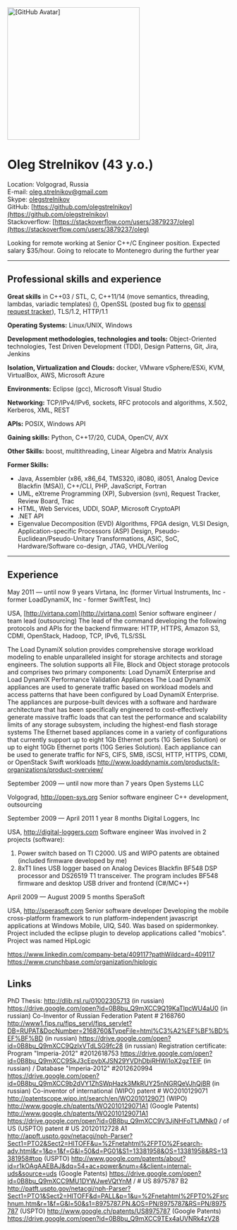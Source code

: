 <img src="https://avatars3.githubusercontent.com/u/3495089" height="300" alt="[GitHub Avatar]" />

Oleg Strelnikov (43 y.o.)
=========================

Location: Volgograd, Russia  
E-mail: [oleg.strelnikov@gmail.com](mailto:oleg.strelnikov@gmail.com)  
Skype: [olegstrelnikov](skype:olegstrelnikov)  
GitHub: [https://github.com/olegstrelnikov](https://github.com/olegstrelnikov)  
Stackoverflow: [https://stackoverflow.com/users/3879237/oleg](https://stackoverflow.com/users/3879237/oleg)

Looking for remote working at Senior C++/C Engineer position. Expected salary $35/hour. Going to relocate to Montenegro during the further year

---

Professional skills and experience
----------------------------------

**Great skills** in C++03 / STL, C, C++11/14 (move semantics, threading, lambdas, variadic templates) (), OpenSSL (posted bug fix to [openssl request tracker](https://rt.openssl.org/Ticket/Display.html?id=3256&user=guest&pass=guest)), TLS/1.2, HTTP/1.1

**Operating Systems:** Linux/UNIX, Windows

**Development methodologies, technologies and tools:** Object-Oriented technologies, Test Driven Development (TDD), Design Patterns, Git, Jira, Jenkins

**Isolation, Virtualization and Clouds:** docker, VMware vSphere/ESXi, KVM, VirtualBox, AWS, Microsoft Azure

**Environments:** Eclipse (gcc), Microsoft Visual Studio

**Networking:** TCP/IPv4/IPv6, sockets, RFC protocols and algorithms, X.502, Kerberos, XML, REST

**APIs:** POSIX, Windows&nbsp;API

**Gaining skills:** Python, C++17/20, CUDA, OpenCV, AVX

**Other Skills:** boost, multithreading, Linear Algebra and Matrix Analysis

**Former Skills:**
- Java, Assembler (x86, x86_64, TMS320, i8080, i8051, Analog Device Blackfin (MSA)), C++/CLI, PHP, JavaScript, Fortran
- UML, eXtreme Programming (XP), Subversion (svn), Request Tracker, Review Board, Trac
- HTML, Web Services, UDDI, SOAP, Microsoft CryptoAPI
- .NET API
- Eigenvalue Decomposition (EVD) Algorithms, FPGA design, VLSI Design, Application-specific Processors (ASP) Design, Pseudo-Euclidean/Pseudo-Unitary Transformations, ASIC, SoC, Hardware/Software co-design, JTAG, VHDL/Verilog

---

Experience
----------

May 2011 — until now 
9 years
Virtana, Inc (former Virtual Instruments, Inc - former LoadDynamiX, Inc - former SwiftTest, Inc)

USA, [http://virtana.com](http://virtana.com)
Senior software engineer / team lead (outsourcing)
The lead of the command developing the following protocols and APIs for the backend firmware:
HTTP, HTTPS, Amazon S3, CDMI, OpenStack, Hadoop, TCP, IPv6, TLS/SSL

The Load DynamiX solution provides comprehensive storage workload modeling to enable unparalleled insight for storage architects and storage engineers. The solution supports all File, Block and Object storage protocols and comprises two primary components: Load DynamiX Enterprise and Load DynamiX Performance Validation Appliances
The Load DynamiX appliances are used to generate traffic based on workload models and access patterns that have been configured by Load DynamiX Enterprise. The appliances are purpose-built devices with a software and hardware architecture that has been specifically engineered to cost-effectively generate massive traffic loads that can test the performance and scalability limits of any storage subsystem, including the highest-end flash storage systems
The Ethernet based appliances come in a variety of configurations that currently support up to eight 1Gb Ethernet ports (1G Series Solution) or up to eight 10Gb Ethernet ports (10G Series Solution). Each appliance can be used to generate traffic for NFS, CIFS, SMB, iSCSI, HTTP, HTTPS, CDMI, or OpenStack Swift workloads
http://www.loaddynamix.com/products/it-organizations/product-overview/

September 2009 — until now 
more than 7 years
Open Systems LLC

Volgograd, http://open-sys.org
Senior software engineer
C++ development, outsourcing

September 2009 — April 2011
1 year 8 months
Digital Loggers, Inc

USA, http://digital-loggers.com
Software engineer
Was involved in 2 projects (software):
1. Power switch based on TI C2000. US and WIPO patents are obtained (included firmware developed by me)
2. 8xT1 lines USB logger based on Analog Devices Blackfin BF548 DSP processor and DS26519 T1 transceiver. The program includes BF548 firmware and desktop USB driver and frontend (C#/MC++)

April 2009 — August 2009
5 months
SperaSoft

USA, http://sperasoft.com
Senior software developer
Developing the mobile cross-platform framework to run platform-independent javascript applications at Windows Mobile, UIQ, S40. Was based on spidermonkey. Project included the eclipse plugin to develop applications called "mobics". Project was named HipLogic

https://www.linkedin.com/company-beta/409117?pathWildcard=409117
https://www.crunchbase.com/organization/hiplogic


Links
-----

PhD Thesis: http://dlib.rsl.ru/01002305713 (in russian) https://drive.google.com/open?id=0B8bu_Q9mXCC9Q19KaTlpcWU4aU0 (in russian)
Co-Inventor of Russian Federation Patent # 2168760 http://www1.fips.ru/fips_servl/fips_servlet?DB=RUPAT&DocNumber=2168760&TypeFile=html%C3%A2%EF%BF%BD%EF%BF%BD (in russian) https://drive.google.com/open?id=0B8bu_Q9mXCC9QzIxVTdLSG9fc28 (in russian)
Registration certificate: Program "Imperia-2012" #2012618753 https://drive.google.com/open?id=0B8bu_Q9mXCC9SkJ3cEpvbXJSN29YVDhDbjRHWi1oX2gzTElF (in russian) / Database "Imperia-2012" #2012620994 https://drive.google.com/open?id=0B8bu_Q9mXCC9b2dVY1ZhSWpHazk3MkRUY25nNGRQeVJhQjBR (in russian)
Co-inventor of international (WIPO) patent # WO2010129071 http://patentscope.wipo.int/search/en/WO2010129071 (WIPO) http://www.google.ch/patents/WO2010129071A1 (Google Patents) http://www.google.ch/patents/WO2010129071A1 https://drive.google.com/open?id=0B8bu_Q9mXCC9V3JjNHFoT1JMNk0 / of US (USPTO) patent # US 20120112728 A1 http://appft.uspto.gov/netacgi/nph-Parser?Sect1=PTO2&Sect2=HITOFF&u=%2Fnetahtml%2FPTO%2Fsearch-adv.html&r=1&p=1&f=G&l=50&d=PG01&S1=13381958&OS=13381958&RS=13381958#top (USPTO) http://www.google.com/patents/about?id=r1kOAgAAEBAJ&dq=54+ac+power&num=4&client=internal-uds&source=uds (Google Patents) https://drive.google.com/open?id=0B8bu_Q9mXCC9MU1DYWJweVQtYnM / # US 8975787 B2 http://patft.uspto.gov/netacgi/nph-Parser?Sect1=PTO1&Sect2=HITOFF&d=PALL&p=1&u=%2Fnetahtml%2FPTO%2Fsrchnum.htm&r=1&f=G&l=50&s1=8975787.PN.&OS=PN/8975787&RS=PN/8975787 (USPTO) http://www.google.ch/patents/US8975787 (Google Patents) https://drive.google.com/open?id=0B8bu_Q9mXCC9TEx4aUVNRk4zV28
